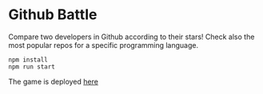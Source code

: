 # Github Battle

Compare two developers in Github according to their stars! Check also the most popular repos for a specific programming language.

```
npm install
npm run start
```

The game is deployed [here](https://github-rank-battle.firebaseapp.com)
